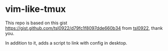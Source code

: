 # vim-like-tmux

This repo is based on this gist https://gist.github.com/tsl0922/d79fc1f8097dde660b34 from 
[tsl0922](https://github.com/tsl0922), thank you.

In addition to it, adds a script to link with config in desktop.
